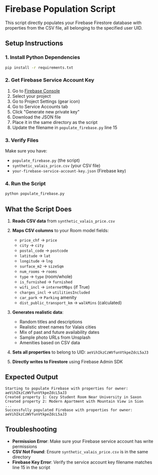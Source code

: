 # Firebase Population Script

This script directly populates your Firebase Firestore database with properties from the CSV file, all belonging to the specified user UID.

## Setup Instructions

### 1. Install Python Dependencies
```bash
pip install -r requirements.txt
```

### 2. Get Firebase Service Account Key
1. Go to [Firebase Console](https://console.firebase.google.com/)
2. Select your project
3. Go to Project Settings (gear icon)
4. Go to Service Accounts tab
5. Click "Generate new private key"
6. Download the JSON file
7. Place it in the same directory as the script
8. Update the filename in `populate_firebase.py` line 15

### 3. Verify Files
Make sure you have:
- `populate_firebase.py` (the script)
- `synthetic_valais_price.csv` (your CSV file)
- `your-firebase-service-account-key.json` (Firebase key)

### 4. Run the Script
```bash
python populate_firebase.py
```

## What the Script Does

1. **Reads CSV data** from `synthetic_valais_price.csv`
2. **Maps CSV columns** to your Room model fields:
   - `price_chf` → `price`
   - `city` → `city`
   - `postal_code` → `postcode`
   - `latitude` → `lat`
   - `longitude` → `lng`
   - `surface_m2` → `sizeSqm`
   - `num_rooms` → `rooms`
   - `type` → `type` (room/whole)
   - `is_furnished` → `furnished`
   - `wifi_incl` → `internetMbps` (if True)
   - `charges_incl` → `utilitiesIncluded`
   - `car_park` → `Parking` amenity
   - `dist_public_transport_km` → `walkMins` (calculated)

3. **Generates realistic data**:
   - Random titles and descriptions
   - Realistic street names for Valais cities
   - Mix of past and future availability dates
   - Sample photo URLs from Unsplash
   - Amenities based on CSV data

4. **Sets all properties** to belong to UID: `aeVihIkzCzWVfunVtkpeZdcL5aJ3`

5. **Directly writes to Firestore** using Firebase Admin SDK

## Expected Output
```
Starting to populate Firebase with properties for owner: aeVihIkzCzWVfunVtkpeZdcL5aJ3
Created property 1: Cozy Student Room Near University in Saxon
Created property 2: Modern Apartment with Mountain View in Sion
...
Successfully populated Firebase with properties for owner: aeVihIkzCzWVfunVtkpeZdcL5aJ3
```

## Troubleshooting

- **Permission Error**: Make sure your Firebase service account has write permissions
- **CSV Not Found**: Ensure `synthetic_valais_price.csv` is in the same directory
- **Firebase Key Error**: Verify the service account key filename matches line 15 in the script
